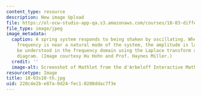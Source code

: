 ```yaml
---
content_type: resource
description: New image Upload
file: https://ol-ocw-studio-app-qa.s3.amazonaws.com/courses/18-03-differential-equations-spring-2010/228c4e2be87a0d24fec10208ddac7f3e_18-03s10-th.jpg
file_type: image/jpeg
image_metadata:
  caption: A spring system responds to being shaken by oscillating. When the input
    frequency is near a natural mode of the system, the amplitude is large. This can
    be understood in the frequency domain using the Laplace transform and its pole
    diagram. (Image courtesy Hu Hohn and Prof. Haynes Miller.)
  credit: ''
  image-alt: Screenshot of Mathlet from the d'Arbeloff Interactive Math Project.
resourcetype: Image
title: 18-03s10-th.jpg
uid: 228c4e2b-e87a-0d24-fec1-0208ddac7f3e
---
```

